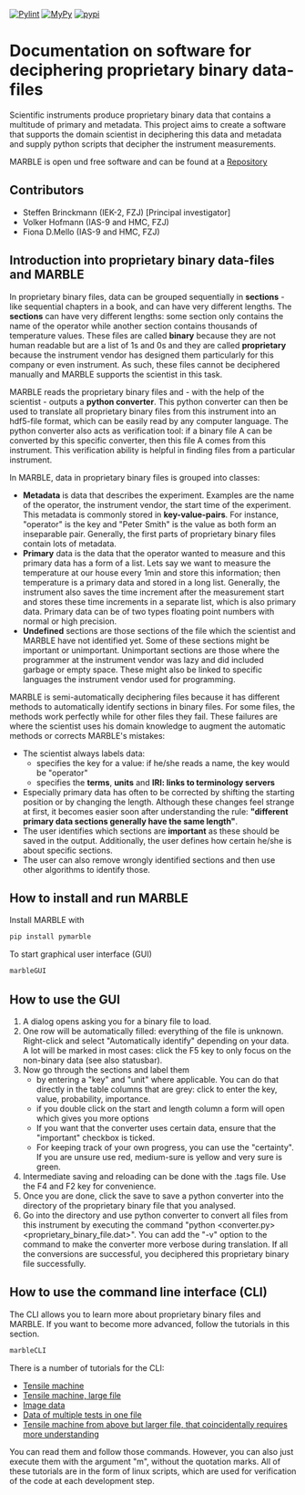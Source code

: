 [![Pylint](https://github.com/micromechanics/marble/actions/workflows/pylint.yml/badge.svg)](https://github.com/micromechanics/marble/actions/workflows/pylint.yml)
[![MyPy](https://github.com/micromechanics/marble/actions/workflows/mypy.yml/badge.svg)](https://github.com/micromechanics/marble/actions/workflows/mypy.yml)
[![pypi](https://github.com/micromechanics/marble/actions/workflows/pypi.yml/badge.svg)](https://github.com/micromechanics/marble/actions/workflows/pypi.yml)

# Documentation on software for deciphering proprietary binary data-files
Scientific instruments produce proprietary binary data that contains a multitude of primary and metadata. This project aims to create a software that supports the domain scientist in deciphering this data and metadata and supply python scripts that decipher the instrument measurements.

MARBLE is open und free software and can be found at a [Repository](https://github.com/micromechanics/marble)

## Contributors
- Steffen Brinckmann (IEK-2, FZJ) [Principal investigator]
- Volker Hofmann (IAS-9 and HMC, FZJ)
- Fiona D.Mello (IAS-9 and HMC, FZJ)

## Introduction into proprietary binary data-files and MARBLE

In  proprietary binary files, data can be grouped sequentially in **sections** - like sequential chapters in a book, and can have very different lengths. The **sections** can have very different lengths: some section only contains the name of the operator while another section contains thousands of temperature values. These files are called **binary** because they are not human readable but are a list of 1s and 0s and they are called **proprietary** because the instrument vendor has designed them particularly for this company or even instrument. As such, these files cannot be deciphered manually and MARBLE supports the scientist in this task.

MARBLE reads the proprietary binary files and - with the help of the scientist - outputs a **python converter**. This python converter can then be used to translate all proprietary binary files from this instrument into an hdf5-file format, which can be easily read by any computer language. The python converter also acts as verification tool: if a binary file A can be converted by this specific converter, then this file A comes from this instrument. This verification ability is helpful in finding files from a particular instrument.

In MARBLE, data in proprietary binary files is grouped into classes:
- **Metadata** is data that describes the experiment. Examples are the name of the operator, the instrument vendor, the start time of the experiment. This metadata is commonly stored in **key-value-pairs**. For instance, "operator" is the key and "Peter Smith" is the value as both form an inseparable pair. Generally, the first parts of proprietary binary files contain lots of metadata.
- **Primary** data is the data that the operator wanted to measure and this primary data has a form of a list. Lets say we want to measure the temperature at our house every 1min and store this information; then temperature is a primary data and stored in a long list. Generally, the instrument also saves the time increment after the measurement start and stores these time increments in a separate list, which is also primary data. Primary data can be of two types floating point numbers with normal or high precision.
- **Undefined** sections are those sections of the file which the scientist and MARBLE have not identified yet. Some of these sections might be important or unimportant. Unimportant sections are those where the programmer at the instrument vendor was lazy and did included garbage or empty space. These might also be linked to specific languages the instrument vendor used for programming.

MARBLE is semi-automatically deciphering files because it has different methods to automatically identify sections in binary files. For some files, the methods work perfectly while for other files they fail. These failures are where the scientist uses his domain knowledge to augment the automatic methods or corrects MARBLE's mistakes:
- The scientist always labels data:
  - specifies the key for a value: if he/she reads a name, the key would be "operator"
  - specifies the **terms**, **units** and **IRI: links to terminology servers**
- Especially primary data has often to be corrected by shifting the starting position or by changing the length. Although these changes feel strange at first, it becomes easier soon after understanding the rule: **"different primary data sections generally have the same length"**.
- The user identifies which sections are **important** as these should be saved in the output. Additionally, the user defines how certain he/she is about specific sections.
- The user can also remove wrongly identified sections and then use other algorithms to identify those.

## How to install and run MARBLE
Install MARBLE with
``` bash
pip install pymarble
```

To start graphical user interface (GUI)
``` bash
marbleGUI
```

## How to use the GUI
1. A dialog opens asking you for a binary file to load.
1. One row will be automatically filled: everything of the file is unknown. Right-click and select "Automatically identify" depending on your data. A lot will be marked in most cases: click the F5 key to only focus on the non-binary data (see also statusbar).
1. Now go through the sections and label them
   - by entering a "key" and "unit" where applicable. You can do that directly in the table columns that are grey: click to enter the key, value, probability, importance.
   - if you double click on the start and length column a form will open which gives you more options
   - If you want that the converter uses certain data, ensure that the "important" checkbox is ticked.
   - For keeping track of your own progress, you can use the "certainty". If you are unsure use red, medium-sure is yellow and very sure is green.
1. Intermediate saving and reloading can be done with the .tags file. Use the F4 and F2 key for convenience.
1. Once you are done, click the save to save a python converter into the directory of the proprietary binary file that you analysed.
1. Go into the directory and use python converter to convert all files from this instrument by executing the command "python <converter.py> <proprietary_binary_file.dat>". You can add the "-v" option to the command to make the converter more verbose during translation. If all the conversions are successful, you deciphered this proprietary binary file successfully.

## How to use the command line interface (CLI)
The CLI allows you to learn more about proprietary binary files and MARBLE. If you want to become more advanced, follow the tutorials in this section.
``` bash
marbleCLI
```
There is a number of tutorials for the CLI:
- [Tensile machine](https://raw.githubusercontent.com/micromechanics/marble/main/tests/tutorial_05mvl.sh)
- [Tensile machine, large file](https://raw.githubusercontent.com/micromechanics/marble/main/tests/tutorial_08mvl.sh)
- [Image data](https://raw.githubusercontent.com/micromechanics/marble/main/tests/tutorial_emi.sh)
- [Data of multiple tests in one file](https://raw.githubusercontent.com/micromechanics/marble/main/tests/tutorial_idr.sh)
- [Tensile machine from above but larger file, that coincidentally requires more understanding](https://raw.githubusercontent.com/micromechanics/marble/main/tests/tutorial_08mvl.sh)

You can read them and follow those commands. However, you can also just execute them with the argument "m", without the quotation marks.
All of these tutorials are in the form of linux scripts, which are used for verification of the code at each development step.
